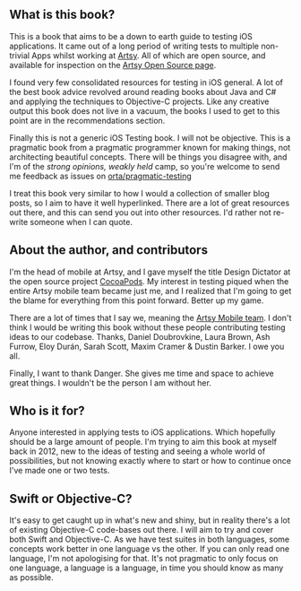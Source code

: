 ## What is this book?

This is a book that aims to be a down to earth guide to testing iOS applications. It came out of a long period of writing tests to multiple non-trivial Apps whilst working at [Artsy](http://artsy.net). All of which are open source, and available for inspection on the [Artsy Open Source page](http://artsy.github.io/open-source/#ios).

I found very few consolidated resources for testing in iOS general. A lot of the best book advice revolved around reading books about Java and C# and applying the techniques to Objective-C projects. Like any creative output this book does not live in a vacuum, the books I used to get to this point are in the recommendations section.

Finally this is not a generic iOS Testing book. I will not be objective. This is a pragmatic book from a pragmatic programmer known for making things, not architecting beautiful concepts. There will be things you disagree with, and I'm of the _strong opinions, weakly held_ camp, so you're welcome to send me feedback as issues on [orta/pragmatic-testing](https://github.com/orta/pragmatic-testing)

I treat this book very similar to how I would a collection of smaller blog posts, so I aim to have it well hyperlinked. There are a lot of great resources out there, and this can send you out into other resources. I'd rather not re-write someone when I can quote.

## About the author, and contributors

I'm the head of mobile at Artsy, and I gave myself the title Design Dictator at the open source project [CocoaPods](https://cocoapods.org). My interest in testing piqued when the entire Artsy mobile team became just me, and I realized that I'm going to get the blame for everything from this point forward. Better up my game.

There are a lot of times that I say we, meaning the [Artsy Mobile team](https://github.com/artsy/mobile/). I don't think I would be writing this book without these people contributing testing ideas to our codebase. Thanks, Daniel Doubrovkine, Laura Brown, Ash Furrow, Eloy Durán, Sarah Scott, Maxim Cramer & Dustin Barker. I owe you all.

Finally, I want to thank Danger. She gives me time and space to achieve great things. I wouldn't be the person I am without her.

## Who is it for?

Anyone interested in applying tests to iOS applications. Which hopefully should be a large amount of people. I'm trying to aim this book at myself back in 2012, new to the ideas of testing and seeing a whole world of possibilities, but not knowing exactly where to start or how to continue once I've made one or two tests.

## Swift or Objective-C?

It's easy to get caught up in what's new and shiny, but in reality there's a lot of existing Objective-C code-bases out there. I  will aim to try and cover both Swift and Objective-C. As we have test suites in both languages, some concepts work better in one language vs the other. If you can only read one language, I'm not apologising for that. It's not pragmatic to only focus on one language, a language is a language, in time you should know as many as possible.
